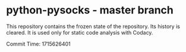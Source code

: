 # python-pysocks - master branch

This repository contains the frozen state of the repository.
Its history is cleared. It is used only for static code
analysis with Codacy.

Commit Time: 1715626401